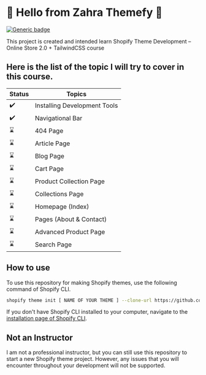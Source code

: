 # :wave: Hello from Zahra Themefy :wave:

[![Generic badge](https://img.shields.io/badge/course%20available%3F-yes-green.svg)](https://shields.io/)

This project is created and intended learn Shopify Theme Development – Online Store 2.0 + TailwindCSS course

## Here is the list of the topic I will try to cover in this course.

| Status             | Topics                       |
| ------------------ | ---------------------------- |
| :heavy_check_mark: | Installing Development Tools |
| :heavy_check_mark: | Navigational Bar             |
| :hourglass:        | 404 Page                     |
| :hourglass:        | Article Page                 |
| :hourglass:        | Blog Page                    |
| :hourglass:        | Cart Page                    |
| :hourglass:        | Product Collection Page      |
| :hourglass:        | Collections Page             |
| :hourglass:        | Homepage (Index)             |
| :hourglass:        | Pages (About & Contact)      |
| :hourglass:        | Advanced Product Page        |
| :hourglass:        | Search Page                  |

## How to use

To use this repository for making Shopify themes, use the following command of Shopify CLI.

```sh
shopify theme init [ NAME OF YOUR THEME ] --clone-url https://github.com/aididnibir/zahra-themefy
```

If you don't have Shopify CLI installed to your computer, navigate to the [installation page of Shopify CLI](https://shopify.dev/themes/tools/cli/installation).

## Not an Instructor

I am not a professional instructor, but you can still use this repository to start a new Shopify theme project. However, any issues that you will encounter throughout your development will not be supported.
